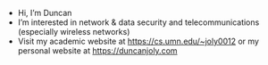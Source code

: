 - Hi, I’m Duncan
- I’m interested in network & data security and telecommunications (especially wireless networks)
- Visit my academic website at https://cs.umn.edu/~joly0012 or my personal website at https://duncanjoly.com
